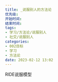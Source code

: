 ```yaml
---
title: _说服别人的方法论
优先级: 
开始时间: 
结束时间: 
tags: 
- 学习/方法论/说服别人
- 社交/说服别人
categories:
- 002目标
- 学习
- 方法论
date: 2023-02-12 13:02
---
```


RIDE说服模型